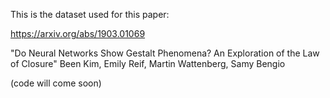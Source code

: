 This is the dataset used for this paper:

https://arxiv.org/abs/1903.01069

"Do Neural Networks Show Gestalt Phenomena? An Exploration of the Law of
Closure"
Been Kim, Emily Reif, Martin Wattenberg, Samy Bengio

(code will come soon)

